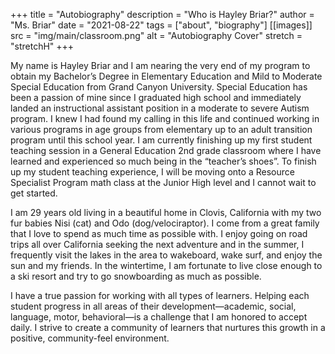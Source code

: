+++
title = "Autobiography"
description = "Who is Hayley Briar?"
author = "Ms. Briar"
date = "2021-08-22"
tags = ["about", "biography"]
[[images]]
  src = "img/main/classroom.png"
  alt = "Autobiography Cover"
  stretch = "stretchH"
+++

My name is Hayley Briar and I am nearing the very end of my program to obtain my Bachelor’s Degree in Elementary Education and Mild to Moderate Special Education from Grand Canyon University. Special Education has been a passion of mine since I graduated high school and immediately landed an instructional assistant position in a moderate to severe Autism program. I knew I had found my calling in this life and continued working in various programs in age groups from elementary up to an adult transition program until this school year. I am currently finishing up my first student teaching session in a General Education 2nd grade classroom where I have learned and experienced so much being in the “teacher’s shoes”. To finish up my student teaching experience, I will be moving onto a Resource Specialist Program math class at the Junior High level and I cannot wait to get started.

I am 29 years old living in a beautiful home in Clovis, California with my two fur babies Nisi (cat) and Odo (dog/velociraptor). I come from a great family that I love to spend as much time as possible with. I enjoy going on road trips all over California seeking the next adventure and in the summer, I frequently visit the lakes in the area to wakeboard, wake surf, and enjoy the sun and my friends. In the wintertime, I am fortunate to live close enough to a ski resort and try to go snowboarding as much as possible.

I have a true passion for working with all types of learners. Helping each student progress in all areas of their development—academic, social, language, motor, behavioral—is a challenge that I am honored to accept daily. I strive to create a community of learners that nurtures this growth in a positive, community-feel environment. 
